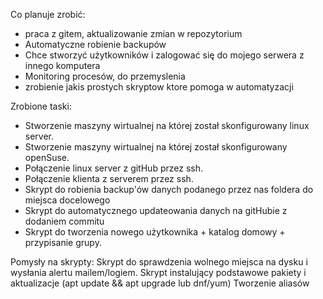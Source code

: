 Co planuje zrobić:
- praca z gitem, aktualizowanie zmian w repozytorium
- Automatyczne robienie backupów
- Chce stworzyć użytkowników i zalogować się do mojego serwera z innego komputera
- Monitoring procesów, do przemyslenia
- zrobienie jakis prostych skryptow ktore pomoga w automatyzacji


Zrobione taski:
- Stworzenie maszyny wirtualnej na której został skonfigurowany linux server.
- Stworzenie maszyny wirtualnej na której został skonfigurowany openSuse.
- Połączenie linux server z gitHub przez ssh.
- Połączenie klienta z serverem przez ssh.
- Skrypt do robienia backup'ów danych podanego przez nas foldera do miejsca docelowego
- Skrypt do automatycznego updateowania danych na gitHubie z dodaniem commitu
- Skrypt do tworzenia nowego użytkownika + katalog domowy + przypisanie grupy.

Pomysły na skrypty:
Skrypt do sprawdzenia wolnego miejsca na dysku i wysłania alertu mailem/logiem.
Skrypt instalujący podstawowe pakiety i aktualizacje (apt update && apt upgrade lub dnf/yum)
Tworzenie aliasów 


